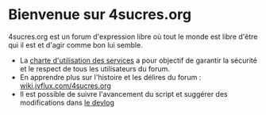 # Bienvenue sur 4sucres.org

4sucres.org est un forum d'expression libre où tout le monde est libre d'être qui il est et d'agir comme bon lui semble.

- La [charte d'utilisation des services](/pages/charter) a pour objectif de garantir la sécurité et le respect de tous les utilisateurs du forum.
- En apprendre plus sur l'histoire et les délires du forum : [wiki.jvflux.com/4sucres.org](https://wiki.jvflux.com/4sucres.org)
- Il est possible de suivre l'avancement du script et suggérer des modifications dans [le devlog](/d/10-4sucresorg-devlog)
